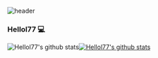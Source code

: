 ![header](https://capsule-render.vercel.app/api?type=waving&color=#56879f&height=300&section=header&text=Hellol77&fontSize=90)
### Hellol77 :computer:

<!--
**Hellol77/Hellol77** is a ✨ _special_ ✨ repository because its `README.md` (this file) appears on your GitHub profile.

Here are some ideas to get you started:

- 🔭 I’m currently working on ...
- 🌱 I’m currently learning ...
- 👯 I’m looking to collaborate on ...
- 🤔 I’m looking for help with ...
- 💬 Ask me about ...
- 📫 How to reach me: ...
- 😄 Pronouns: ...
- ⚡ Fun fact: ...
-->
![Hellol77's github stats](https://github-readme-stats.vercel.app/api?username=Hellol77&show_icons=true&theme=graywhite)[![Hellol77's github stats](https://github-readme-stats.vercel.app/api/top-langs/?username=Hellol77&show_icons=true&hide_border=true&title_color=004386&icon_color=004386&layout=compact)](https://github.com/Hellol77)

